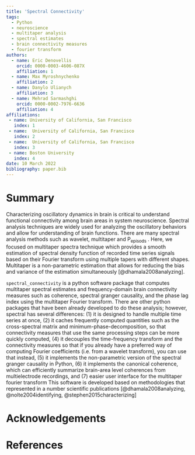 ```yaml
---
title: 'Spectral Connectivity'
tags:
  - Python
  - neuroscience
  - multitaper analysis
  - spectral estimates
  - brain connectivity measures
  - fourier transform
authors:
  - name: Eric Denovellis
    orcid: 0000-0003-4606-087X
    affiliation: 1
  - name: Max Myroshnychenko
    affiliation: 2
  - name: Danylo Ulianych
    affiliation: 3
  - name: Mehrad Sarmashghi
    orcid: 0000-0002-7976-6636
    affiliation: 4
affiliations:
 - name: University of California, San Francisco
   index: 1
 - name:  University of California, San Francisco
   index: 2
 - name:  University of California, San Francisco
   index: 3
 - name: Boston University 
   index: 4
date: 10 March 2022
bibliography: paper.bib
---
```


# Summary

Characterizing oscillatory dynamics in brain is critical to understand functional connectivity among brain areas in system neuroscience. Spectral analysis techniques are widely used for analyzing the oscillatory behaviors and allow for understanding of brain functions. There are many spectral analysis methods such as wavelet, multitaper and P<sub>episods</sub> . Here, we focused on multitaper spectra technique which provides a smooth estimation of spectral density function of recorded time series signals based on their Fourier transform using multiple tapers with different shapes. Multitaper is a non-parametric estimation that allows for reducing the bias and variance of the estimation simultaneously [@dhamala2008analyzing]. 

`spectral_connectivity` is a python software package that computes multitaper spectral estimates and frequency-domain brain connectivity measures such as coherence, spectral granger causality, and the phase lag index using the multitaper Fourier transform. There are other python packages that have been already developed to do these analysis; however, spectral has several differences: (1) it is designed to handle multiple time series at once, (2) it caches frequently computed quantities such as the cross-spectral matrix and minimum-phase-decomposition, so that connectivity measures that use the same processing steps can be more quickly computed,
(4) it decouples the time-frequency transform and the connectivity measures so that if you already have a preferred way of computing Fourier coefficients (i.e. from a wavelet transform), you can use that instead, (5) it implements the non-parametric version of the spectral granger causality in Python, (6) it implements the canonical coherence, which can efficiently summarize brain-area level coherences from multielectrode recordings, and (7) easier user interface for the multitaper fourier transform
This software is developed based on methodologies that represented in a number scientific publications [@dhamala2008analyzing, @nolte2004identifying, @stephen2015characterizing]


# Acknowledgements


# References
